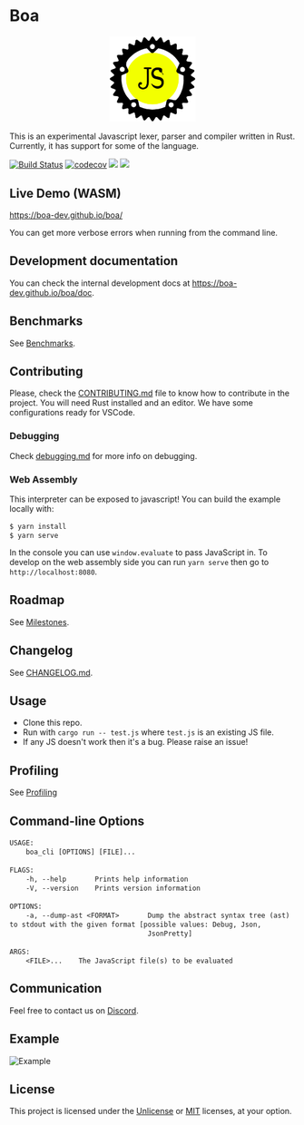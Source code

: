 # Boa

<p align="center">
    <img
      alt="logo"
      src="./assets/logo.svg"
      width="30%"
    />
</p>

This is an experimental Javascript lexer, parser and compiler written in Rust.
Currently, it has support for some of the language.

[![Build Status][build_badge]][build_link]
[![codecov](https://codecov.io/gh/boa-dev/boa/branch/master/graph/badge.svg)](https://codecov.io/gh/boa-dev/boa)
[![](http://meritbadge.herokuapp.com/boa)](https://crates.io/crates/boa)
[![](https://docs.rs/Boa/badge.svg)](https://docs.rs/Boa/)

[build_badge]: https://img.shields.io/endpoint.svg?url=https%3A%2F%2Factions-badge.atrox.dev%2Fboa-dev%2Fboa%2Fbadge&style=flat
[build_link]: https://actions-badge.atrox.dev/boa-dev/boa/goto

## Live Demo (WASM)

<https://boa-dev.github.io/boa/>

You can get more verbose errors when running from the command line.

## Development documentation

You can check the internal development docs at <https://boa-dev.github.io/boa/doc>.

## Benchmarks

See [Benchmarks](https://boa-dev.github.io/boa/dev/bench/).

## Contributing

Please, check the [CONTRIBUTING.md](CONTRIBUTING.md) file to know how to
contribute in the project. You will need Rust installed and an editor. We have
some configurations ready for VSCode.

### Debugging

Check [debugging.md](./docs/debugging.md) for more info on debugging.

### Web Assembly

This interpreter can be exposed to javascript!
You can build the example locally with:

```
$ yarn install
$ yarn serve
```

In the console you can use `window.evaluate` to pass JavaScript in.
To develop on the web assembly side you can run `yarn serve` then go to `http://localhost:8080`.

## Roadmap

See [Milestones](https://github.com/boa-dev/boa/milestones).

## Changelog

See [CHANGELOG.md](./CHANGELOG.md).

## Usage

- Clone this repo.
- Run with `cargo run -- test.js` where `test.js` is an existing JS file.
- If any JS doesn't work then it's a bug. Please raise an issue!

## Profiling

See [Profiling](./docs/profiling.md)

## Command-line Options

```
USAGE:
    boa_cli [OPTIONS] [FILE]...

FLAGS:
    -h, --help       Prints help information
    -V, --version    Prints version information

OPTIONS:
    -a, --dump-ast <FORMAT>       Dump the abstract syntax tree (ast) to stdout with the given format [possible values: Debug, Json,
                                  JsonPretty]

ARGS:
    <FILE>...    The JavaScript file(s) to be evaluated
```

## Communication

Feel free to contact us on [Discord](https://discord.gg/tUFFk9Y).

## Example

![Example](docs/img/latestDemo.gif)

## License

This project is licensed under the [Unlicense](./LICENSE-UNLICENSE) or [MIT](./LICENSE-MIT) licenses, at your option.
